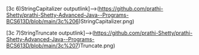 [3c 6)StringCapitalizer outputlink]-->(https://github.com/prathi-Shetty/prathi-Shetty-Advanced-Java--Programs-BCS613D/blob/main/3c%206)StringCapitalizer.png)

[3c 7)StringTruncate outputlink]-->(https://github.com/prathi-Shetty/prathi-Shetty-Advanced-Java--Programs-BCS613D/blob/main/3c%207)Truncate.png)
